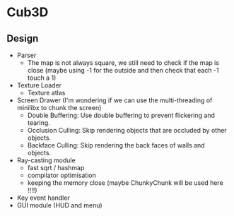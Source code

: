 # Cub3D
## Design
 - Parser
   - The map is not always square, we still need to check if the map is close (maybe using -1 for the outside and then check that each -1 touch a 1)
 - Texture Loader
   - Texture atlas
 - Screen Drawer (I'm wondering if we can use the multi-threading of minilibx to chunk the screen)
   - Double Buffering: Use double buffering to prevent flickering and tearing.
   - Occlusion Culling: Skip rendering objects that are occluded by other objects.
   - Backface Culling: Skip rendering the back faces of walls and objects.
 - Ray-casting module
   - fast sqrt / hashmap
   - compilator optimisation
   - keeping the memory close (maybe ChunkyChunk will be used here !!!!)
 - Key event handler
 - GUI module (HUD and menu)
